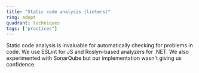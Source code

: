 ```yaml
---
title: "Static code analysis (linters)"
ring: adopt
quadrant: techniques
tags: ["practices"]
---
```


Static code analysis is invaluable for automatically checking for problems in code. We use ESLint for JS and Roslyn-based analyzers for .NET. We also experimented with SonarQube but our implementation wasn't giving us confidence.
